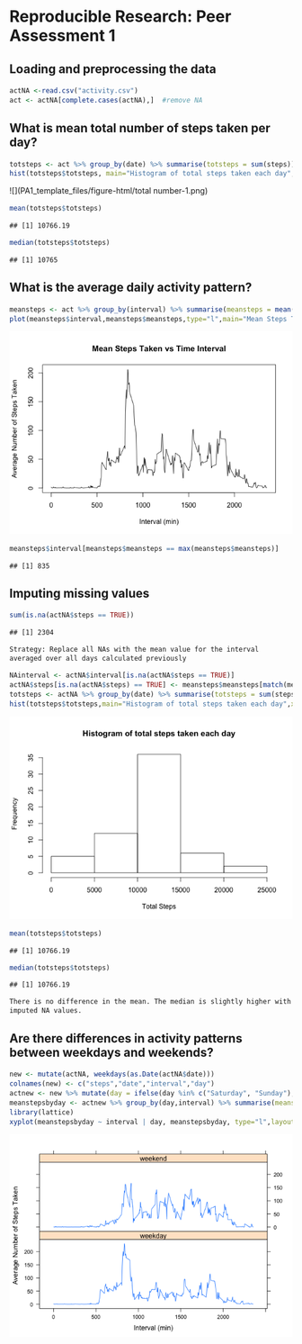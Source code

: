 # Reproducible Research: Peer Assessment 1

## Loading and preprocessing the data

```r
actNA <-read.csv("activity.csv")
act <- actNA[complete.cases(actNA),]  #remove NA
```
## What is mean total number of steps taken per day?



```r
totsteps <- act %>% group_by(date) %>% summarise(totsteps = sum(steps))
hist(totsteps$totsteps, main="Histogram of total steps taken each day", xlab="Total Steps")
```

![](PA1_template_files/figure-html/total number-1.png) 

```r
mean(totsteps$totsteps)
```

```
## [1] 10766.19
```

```r
median(totsteps$totsteps)
```

```
## [1] 10765
```
## What is the average daily activity pattern?

```r
meansteps <- act %>% group_by(interval) %>% summarise(meansteps = mean(steps))
plot(meansteps$interval,meansteps$meansteps,type="l",main="Mean Steps Taken vs Time Interval",xlab="Interval (min)",ylab="Average Number of Steps Taken")
```

![](PA1_template_files/figure-html/meansteps-1.png) 

```r
meansteps$interval[meansteps$meansteps == max(meansteps$meansteps)]
```

```
## [1] 835
```
## Imputing missing values

```r
sum(is.na(actNA$steps == TRUE))
```

```
## [1] 2304
```
```
Strategy: Replace all NAs with the mean value for the interval averaged over all days calculated previously
```

```r
NAinterval <- actNA$interval[is.na(actNA$steps == TRUE)]
actNA$steps[is.na(actNA$steps) == TRUE] <- meansteps$meansteps[match(meansteps$interval, NAinterval)]
totsteps <- actNA %>% group_by(date) %>% summarise(totsteps = sum(steps))
hist(totsteps$totsteps,main="Histogram of total steps taken each day",xlab="Total Steps")
```

![](PA1_template_files/figure-html/impute-1.png) 

```r
mean(totsteps$totsteps)
```

```
## [1] 10766.19
```

```r
median(totsteps$totsteps)
```

```
## [1] 10766.19
```
```
There is no difference in the mean. The median is slightly higher with imputed NA values.
```
## Are there differences in activity patterns between weekdays and weekends?


```r
new <- mutate(actNA, weekdays(as.Date(actNA$date)))
colnames(new) <- c("steps","date","interval","day")
actnew <- new %>% mutate(day = ifelse(day %in% c("Saturday", "Sunday"), "weekend","weekday"))
meanstepsbyday <- actnew %>% group_by(day,interval) %>% summarise(meanstepsbyday = mean(steps))
library(lattice)
xyplot(meanstepsbyday ~ interval | day, meanstepsbyday, type="l",layout=c(1,2),xlab="Interval (min)",ylab="Average Number of Steps Taken")
```

![](PA1_template_files/figure-html/weekday-1.png) 

